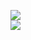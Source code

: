 [![](https://img.shields.io/badge/Made%20With-Github%20Spray-lightgrey.svg?style=for-the-badge&logo=github)](https://github.com/Annihil/github-spray#12354)  
[![](https://i.imgur.com/2DrTn0Z.gif)](https://github.com/Annihil/github-spray)